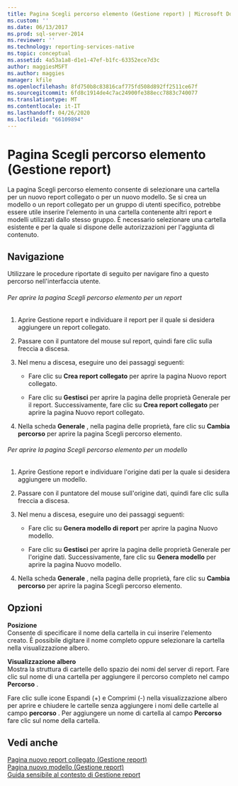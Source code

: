 ```yaml
---
title: Pagina Scegli percorso elemento (Gestione report) | Microsoft Docs
ms.custom: ''
ms.date: 06/13/2017
ms.prod: sql-server-2014
ms.reviewer: ''
ms.technology: reporting-services-native
ms.topic: conceptual
ms.assetid: 4a53a1a8-d1e1-47ef-b1fc-63352ece7d3c
author: maggiesMSFT
ms.author: maggies
manager: kfile
ms.openlocfilehash: 8fd750b8c83816caf775fd508d892ff2511ce67f
ms.sourcegitcommit: 6fd8c1914de4c7ac24900fe388ecc7883c740077
ms.translationtype: MT
ms.contentlocale: it-IT
ms.lasthandoff: 04/26/2020
ms.locfileid: "66109894"
---
```

# <a name="choose-item-location-page-report-manager"></a>Pagina Scegli percorso elemento (Gestione report)
  La pagina Scegli percorso elemento consente di selezionare una cartella per un nuovo report collegato o per un nuovo modello. Se si crea un modello o un report collegato per un gruppo di utenti specifico, potrebbe essere utile inserire l'elemento in una cartella contenente altri report e modelli utilizzati dallo stesso gruppo. È necessario selezionare una cartella esistente e per la quale si dispone delle autorizzazioni per l'aggiunta di contenuto.  
  
## <a name="navigation"></a>Navigazione  
 Utilizzare le procedure riportate di seguito per navigare fino a questo percorso nell'interfaccia utente.  
  
###### <a name="to-open-the-choose-item-location-page-for-a-report"></a>Per aprire la pagina Scegli percorso elemento per un report  
  
1.  Aprire Gestione report e individuare il report per il quale si desidera aggiungere un report collegato.  
  
2.  Passare con il puntatore del mouse sul report, quindi fare clic sulla freccia a discesa.  
  
3.  Nel menu a discesa, eseguire uno dei passaggi seguenti:  
  
    -   Fare clic su **Crea report collegato** per aprire la pagina Nuovo report collegato.  
  
    -   Fare clic su **Gestisci** per aprire la pagina delle proprietà Generale per il report. Successivamente, fare clic su **Crea report collegato** per aprire la pagina Nuovo report collegato.  
  
4.  Nella scheda **Generale** , nella pagina delle proprietà, fare clic su **Cambia percorso** per aprire la pagina Scegli percorso elemento.  
  
###### <a name="to-open-the-choose-item-location-page-for-a-model"></a>Per aprire la pagina Scegli percorso elemento per un modello  
  
1.  Aprire Gestione report e individuare l'origine dati per la quale si desidera aggiungere un modello.  
  
2.  Passare con il puntatore del mouse sull'origine dati, quindi fare clic sulla freccia a discesa.  
  
3.  Nel menu a discesa, eseguire uno dei passaggi seguenti:  
  
    -   Fare clic su **Genera modello di report** per aprire la pagina Nuovo modello.  
  
    -   Fare clic su **Gestisci** per aprire la pagina delle proprietà Generale per l'origine dati. Successivamente, fare clic su **Genera modello** per aprire la pagina Nuovo modello.  
  
4.  Nella scheda **Generale** , nella pagina delle proprietà, fare clic su **Cambia percorso** per aprire la pagina Scegli percorso elemento.  
  
## <a name="options"></a>Opzioni  
 **Posizione**  
 Consente di specificare il nome della cartella in cui inserire l'elemento creato. È possibile digitare il nome completo oppure selezionare la cartella nella visualizzazione albero.  
  
 **Visualizzazione albero**  
 Mostra la struttura di cartelle dello spazio dei nomi del server di report. Fare clic sul nome di una cartella per aggiungere il percorso completo nel campo **Percorso** .  
  
 Fare clic sulle icone Espandi (+) e Comprimi (-) nella visualizzazione albero per aprire e chiudere le cartelle senza aggiungere i nomi delle cartelle al campo **percorso** . Per aggiungere un nome di cartella al campo **Percorso** fare clic sul nome della cartella.  
  
## <a name="see-also"></a>Vedi anche  
 [Pagina nuovo report collegato &#40;Gestione report&#41;](../../2014/reporting-services/new-linked-report-page-report-manager.md)   
 [Pagina nuovo modello &#40;Gestione report&#41;](../../2014/reporting-services/new-model-page-report-manager.md)   
 [Guida sensibile al contesto di Gestione report](../../2014/reporting-services/report-manager-f1-help.md)  
  
  
